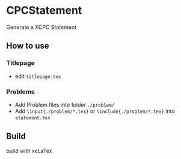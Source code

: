 # CPCStatement
Generate a XCPC Statement

## How to use

### Titlepage

- edit `titlepage.tex`

### Problems

- Add Problem files into folder `./problem/`
- Add `\input{./problem/*.tex}` or `\include{./problem/*.tex}` into `statement.tex`

## Build

build with xeLaTex